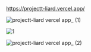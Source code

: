 https://projectt-liard.vercel.app/




![projectt-liard vercel app_ (1)](https://github.com/user-attachments/assets/d2cf556e-025f-460d-8fd3-93712f1487c8)




![1](https://github.com/user-attachments/assets/46067d1d-a41d-4b24-8291-212780382be6)







![projectt-liard vercel app_ (2)](https://github.com/user-attachments/assets/c3f072a8-8538-40fd-9785-cdb252a04a2c)
